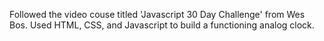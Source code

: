 Followed the video couse titled 'Javascript 30 Day Challenge' from Wes Bos. Used HTML, CSS, and Javascript to build a functioning analog clock.  
